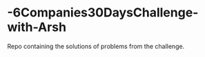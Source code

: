 # -6Companies30DaysChallenge-with-Arsh

Repo containing the solutions of problems from the challenge. 
